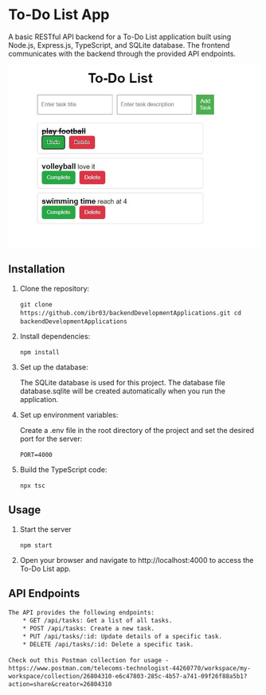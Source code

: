 # To-Do List App

A basic RESTful API backend for a To-Do List application built using Node.js, Express.js, TypeScript, and SQLite database. The frontend communicates with the backend through the provided API endpoints.

![To-Do List App Snapshot](snapshot.JPG)

## Installation

1. Clone the repository:

    `git clone https://github.com/ibr03/backendDevelopmentApplications.git
     cd backendDevelopmentApplications`

2. Install dependencies:

    `npm install`

3. Set up the database:

    The SQLite database is used for this project. The database file database.sqlite will be created automatically when you run the application.

4. Set up environment variables:

    Create a .env file in the root directory of the project and set the desired port for the server:

    `PORT=4000`

5. Build the TypeScript code:

    `npx tsc`

## Usage

1. Start the server

    `npm start`

2. Open your browser and navigate to http://localhost:4000 to access the To-Do List app.

## API Endpoints

    The API provides the following endpoints: 
        * GET /api/tasks: Get a list of all tasks.
        * POST /api/tasks: Create a new task.
        * PUT /api/tasks/:id: Update details of a specific task.
        * DELETE /api/tasks/:id: Delete a specific task.

    Check out this Postman collection for usage - 
    https://www.postman.com/telecoms-technologist-44260770/workspace/my-workspace/collection/26804310-e6c47803-285c-4b57-a741-09f26f88a5b1?action=share&creator=26804310

